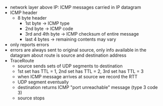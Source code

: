 - network layer above IP: ICMP messages carried in IP datagram
- ICMP header
	- 8 byte header
		- 1st byte -> ICMP type
		- 2nd byte -> ICMP code
		- 3rd and 4th byte -> ICMP checksum of entire message
		- last 4 bytes -> remaining contents may vary
- only reports errors
- errors are always sent to original source, only info available in the datagram about route is source and destination address
- TraceRoute
	- source sends sets of UDP segments to destination
	- 1st set has TTL = 1, 2nd set has TTL = 2, 3rd set has TTL = 3
	- when ICMP message arrives at source we record the RTT
	- UDP segment eventually 
	- destination returns ICMP "port unreachable" message (type 3 code 3)
	- source stops